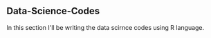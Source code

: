 ## Data-Science-Codes ##   
In this section I'll be writing the data scirnce codes using R language.         
